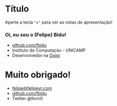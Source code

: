 # Título



Aperte a tecla `"s"` para ver as notas de apresentação!



### Oi, eu sou o (Felipe) Bidu!

* [github.com/fbidu](https://github.com/fbidu)
* Instituto de Computação - UNICAMP
* Desenvolvedor na [Doist](https://doist.com)



# Muito obrigado!

* felipe@felipevr.com
* [github.com/fbidu](https://github.com/fbidu)
* Twitter @fevir0
